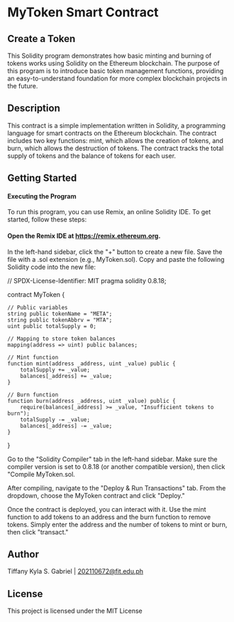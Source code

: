 # MyToken Smart Contract

## Create a Token

 This Solidity program demonstrates how basic minting and burning of tokens works using Solidity on the Ethereum blockchain. The purpose of this program is to introduce basic token management functions, providing an easy-to-understand foundation for more complex blockchain projects in the future.

## Description
 This contract is a simple implementation written in Solidity, a programming language for smart contracts on the Ethereum blockchain. The contract includes two key functions: mint, which allows the creation of tokens, and burn, which allows the destruction of tokens. The contract tracks the total supply of tokens and the balance of tokens for each user.

## Getting Started
#### Executing the Program
 To run this program, you can use Remix, an online Solidity IDE. To get started, follow these steps:
#### Open the Remix IDE at https://remix.ethereum.org.
 In the left-hand sidebar, click the "+" button to create a new file. Save the file with a .sol extension (e.g., MyToken.sol).
Copy and paste the following Solidity code into the new file:

// SPDX-License-Identifier: MIT
pragma solidity 0.8.18;

contract MyToken {

    // Public variables
    string public tokenName = "META";
    string public tokenAbbrv = "MTA";
    uint public totalSupply = 0;

    // Mapping to store token balances
    mapping(address => uint) public balances;

    // Mint function
    function mint(address _address, uint _value) public {
        totalSupply += _value;
        balances[_address] += _value;
    }

    // Burn function
    function burn(address _address, uint _value) public {
        require(balances[_address] >= _value, "Insufficient tokens to burn");
        totalSupply -= _value;
        balances[_address] -= _value;
    }
}

Go to the "Solidity Compiler" tab in the left-hand sidebar. Make sure the compiler version is set to 0.8.18 (or another compatible version), then click "Compile MyToken.sol.

After compiling, navigate to the "Deploy & Run Transactions" tab. From the dropdown, choose the MyToken contract and click "Deploy."

Once the contract is deployed, you can interact with it. Use the mint function to add tokens to an address and the burn function to remove tokens. Simply enter the address and the number of tokens to mint or burn, then click "transact."

## Author
Tiffany Kyla S. Gabriel | 202110672@fit.edu.ph

## License
This project is licensed under the MIT License


